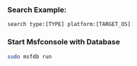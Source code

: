 ### Search Example:
```msfconsole
search type:[TYPE] platform:[TARGET_OS]
```

### Start Msfconsole with Database
```bash
sudo msfdb run
```
